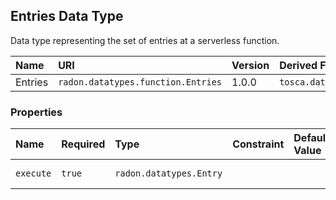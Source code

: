 ## Entries Data Type

Data type representing the set of entries at a serverless function.

| Name | URI | Version | Derived From |
|:---- |:--- |:------- |:------------ |
| Entries | `radon.datatypes.function.Entries` | 1.0.0 | `tosca.datatypes.Root` |

### Properties

| Name | Required | Type | Constraint | Default Value | Description |
|:---- |:-------- |:---- |:---------- |:------------- |:----------- |
| `execute` | `true` | `radon.datatypes.Entry` |   |   | Execute entry |
